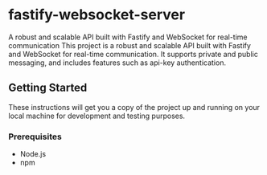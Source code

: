 # fastify-websocket-server
A robust and scalable API built with Fastify and WebSocket for real-time communication
This project is a robust and scalable API built with Fastify and WebSocket for real-time communication. It supports private and public messaging, and includes features such as api-key authentication.

## Getting Started

These instructions will get you a copy of the project up and running on your local machine for development and testing purposes.

### Prerequisites

- Node.js
- npm

